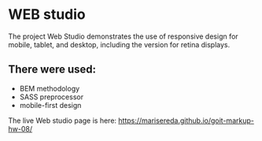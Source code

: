 # WEB studio

The project Web Studio demonstrates the use of responsive design for mobile, tablet, and desktop, including the version for retina displays.

## There were used:

- BEM methodology
- SASS preprocessor
- mobile-first design

The live Web studio page is here:  https://marisereda.github.io/goit-markup-hw-08/
